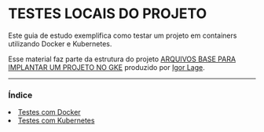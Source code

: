 # TESTES LOCAIS DO PROJETO

<p>Este guia de estudo exemplifica como testar um projeto em containers utilizando Docker e Kubernetes.</p>

<p>Esse material faz parte da estrutura do projeto <a href="https://github.com/igorRL/gke-base">ARQUIVOS BASE PARA IMPLANTAR UM PROJETO NO GKE</a> produzido por <a href="Igor Lage">Igor Lage</a>.</p>

<hr>

### Índice
<li><a href="https://github.com/igorRL/gke-base/tree/master/testes/docker">Testes com Docker</a></li>
<li><a href="#https://github.com/igorRL/gke-base/tree/master/testes/kubernetes">Testes com Kubernetes</a></li>